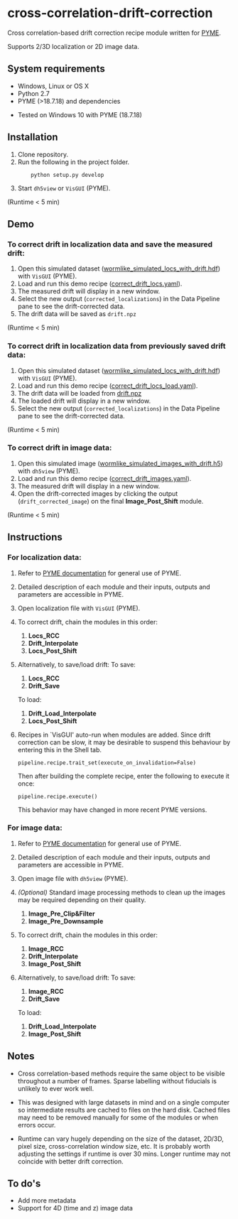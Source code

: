 # cross-correlation-drift-correction
Cross correlation-based drift correction recipe module written for [PYME](https://python-microscopy.org/).

Supports 2/3D localization or 2D image data.


## System requirements
* Windows, Linux or OS X
* Python 2.7
* PYME (>18.7.18) and dependencies

- Tested on Windows 10 with PYME (18.7.18)


## Installation

1. Clone repository.
2. Run the following in the project folder. 
	```
		python setup.py develop
	```
3. Start `dh5view` or `VisGUI` (PYME).

(Runtime < 5 min)


## Demo

### To correct drift in localization data and save the measured drift:
1. Open this simulated dataset ([wormlike_simulated_locs_with_drift.hdf](/cc_drift_cor/example/wormlike_simulated_locs_with_drift.hdf)) with `VisGUI` (PYME).
2. Load and run this demo recipe ([correct_drift_locs.yaml](/cc_drift_cor/example/correct_drift_locs.yaml)).
3. The measured drift will display in a new window.
4. Select the new output (`corrected_localizations`) in the Data Pipeline pane to see the drift-corrected data.
5. The drift data will be saved as `drift.npz`

(Runtime < 5 min)

### To correct drift in localization data from previously saved drift data:
1. Open this simulated dataset ([wormlike_simulated_locs_with_drift.hdf](/cc_drift_cor/example/wormlike_simulated_locs_with_drift.hdf)) with `VisGUI` (PYME).
2. Load and run this demo recipe ([correct_drift_locs_load.yaml](/cc_drift_cor/example/correct_drift_locs_load.yaml)).
3. The drift data will be loaded from [drift.npz](/cc_drift_cor/example/drift.npz)
4. The loaded drift will display in a new window.
5. Select the new output (`corrected_localizations`) in the Data Pipeline pane to see the drift-corrected data.

(Runtime < 5 min)

### To correct drift in image data:
1. Open this simulated image ([wormlike_simulated_images_with_drift.h5](/cc_drift_cor/example/wormlike_simulated_images_with_drift.h5)) with `dh5view` (PYME).
2. Load and run this demo recipe ([correct_drift_images.yaml](/cc_drift_cor/example/correct_drift_images.yaml)).
3. The measured drift will display in a new window.
4. Open the drift-corrected images by clicking the output (`drift_corrected_image`) on the final **Image_Post_Shift** module.

(Runtime < 5 min)


## Instructions

### For localization data:
1. Refer to [PYME documentation](https://python-microscopy.org/doc/index.html) for general use of PYME.
2. Detailed description of each module and their inputs, outputs and parameters are accessible in PYME.
3. Open localization file with `VisGUI` (PYME).
4. To correct drift, chain the modules in this order:
	1. **Locs_RCC**
	2. **Drift_Interpolate**
	3. **Locs_Post_Shift**
	
5. Alternatively, to save/load drift:
	To save:
	1. **Locs_RCC**
	2. **Drift_Save**
	
	To load:
	1. **Drift_Load_Interpolate**
	2. **Locs_Post_Shift**
6. Recipes in `VisGUI' auto-run when modules are added. Since drift correction can be slow, it may be desirable to suspend this behaviour by entering this in the Shell tab.
	```
	pipeline.recipe.trait_set(execute_on_invalidation=False)
	```
	Then after building the complete recipe, enter the following to execute it once:
	```
	pipeline.recipe.execute()
	```
	This behavior may have changed in more recent PYME versions.
	
### For image data:
1. Refer to [PYME documentation](https://python-microscopy.org/doc/index.html) for general use of PYME.
2. Detailed description of each module and their inputs, outputs and parameters are accessible in PYME.
3. Open image file with `dh5view` (PYME).
4. *(Optional)* Standard image processing methods to clean up the images may be required depending on their quality.
	1. **Image_Pre_Clip&Filter**
	2. **Image_Pre_Downsample**
5. To correct drift, chain the modules in this order:
	1. **Image_RCC**
	2. **Drift_Interpolate**
	3. **Image_Post_Shift**
6. Alternatively, to save/load drift:
	To save:
	1. **Image_RCC**
	2. **Drift_Save**
	
	To load:
	1. **Drift_Load_Interpolate**
	2. **Image_Post_Shift**


## Notes

* Cross correlation-based methods require the same object to be visible throughout a number of frames. Sparse labelling without fiducials is unlikely to ever work well.

* This was designed with large datasets in mind and on a single computer so intermediate results are cached to files on the hard disk. Cached files may need to be removed manually for some of the modules or when errors occur.

* Runtime can vary hugely depending on the size of the dataset, 2D/3D, pixel size, cross-correlation window size, etc. It is probably worth adjusting the settings if runtime is over 30 mins. Longer runtime may not coincide with better drift correction.


## To do's
* Add more metadata
* Support for 4D (time and z) image data
